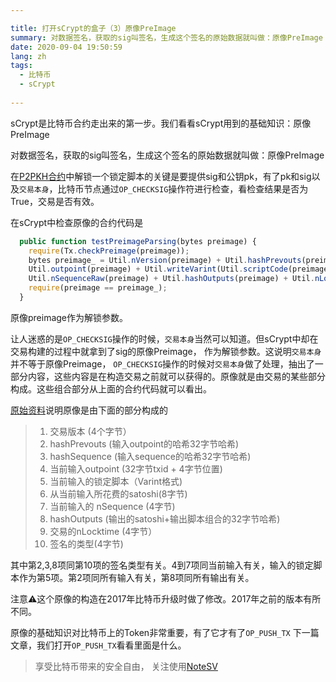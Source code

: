 ```yaml
---

title: 打开sCrypt的盒子（3）原像PreImage
summary: 对数据签名，获取的sig叫签名，生成这个签名的原始数据就叫做：原像PreImage
date: 2020-09-04 19:50:59
lang: zh
tags: 
  - 比特币
  - sCrypt
  
---
```

sCrypt是比特币合约走出来的第一步。我们看看sCrypt用到的基础知识：原像PreImage

对数据签名，获取的sig叫签名，生成这个签名的原始数据就叫做：原像PreImage

在[P2PKH合约](https://blog.csdn.net/weixin_47461167/article/details/108368848)中解锁一个锁定脚本的关键是要提供sig和公钥pk，有了pk和sig以及```交易本身```，比特币节点通过```OP_CHECKSIG```操作符进行检查，看检查结果是否为True，交易是否有效。

在sCrypt中检查原像的合约代码是

```javascript
  public function testPreimageParsing(bytes preimage) {
    require(Tx.checkPreimage(preimage));
    bytes preimage_ = Util.nVersion(preimage) + Util.hashPrevouts(preimage) + Util.hashSequence(preimage) +
    Util.outpoint(preimage) + Util.writeVarint(Util.scriptCode(preimage)) + Util.valueRaw(preimage) +
    Util.nSequenceRaw(preimage) + Util.hashOutputs(preimage) + Util.nLocktimeRaw(preimage) + Util.sigHashType(preimage);
    require(preimage == preimage_);
  }
```

原像preimage作为解锁参数。

让人迷惑的是```OP_CHECKSIG```操作的时候，```交易本身```当然可以知道。但sCrypt中却在交易构建的过程中就拿到了sig的原像Preimage， 作为解锁参数。这说明```交易本身```并不等于原像Preimage， ```OP_CHECKSIG```操作的时候对```交易本身```做了处理，抽出了一部分内容，这些内容是在构造交易之前就可以获得的。原像就是由交易的某些部分构成。这些组合部分从上面的合约代码就可以看出。

[原始资料](https://github.com/bitcoin-sv/bitcoin-sv/blob/master/doc/abc/replay-protected-sighash.md)说明原像是由下面的部分构成的


> 1. 交易版本 (4个字节）
> 2. hashPrevouts (输入outpoint的哈希32字节哈希)
> 3. hashSequence  (输入sequence的哈希32字节哈希) 
> 4. 当前输入outpoint (32字节txid + 4字节位置)
> 5. 当前输入的锁定脚本（Varint格式)
> 6. 从当前输入所花费的satoshi(8字节)
> 7. 当前输入的 nSequence (4字节)
> 8. hashOutputs (输出的satoshi+输出脚本组合的32字节哈希) 
> 9. 交易的nLocktime (4字节）
> 10. 签名的类型(4字节)

其中第2,3,8项同第10项的签名类型有关。4到7项同当前输入有关，输入的锁定脚本作为第5项。第2项同所有输入有关，第8项同所有输出有关。

注意⚠️这个原像的构造在2017年比特币升级时做了修改。2017年之前的版本有所不同。

原像的基础知识对比特币上的Token非常重要，有了它才有了```OP_PUSH_TX```
下一篇文章，我们打开```OP_PUSH_TX```看看里面是什么。

>  享受比特币带来的安全自由， 关注使用[NoteSV](https://note.sv)